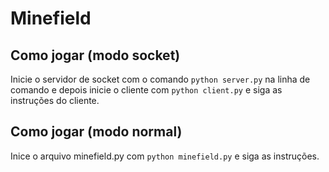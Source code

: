 # Minefield

## Como jogar (modo socket)
Inicie o servidor de socket com o comando `python server.py` na linha de comando e depois inicie o cliente com `python client.py` e siga as instruções do cliente.

## Como jogar (modo normal)
Inice o arquivo minefield.py com `python minefield.py` e siga as instruções.

